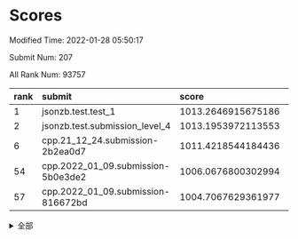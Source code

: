 # Scores

Modified Time: 2022-01-28 05:50:17

Submit Num: 207

All Rank Num: 93757

| rank |               submit               |       score        |       sigma        | pk_num |
| :--- | :--------------------------------- | :----------------- | :----------------- | :----- |
| 1    | jsonzb.test.test_1                 | 1013.2646915675186 | 0.8111050254063095 | 1811   |
| 2    | jsonzb.test.submission_level_4     | 1013.1953972113553 | 0.8012049074228271 | 1813   |
| 6    | cpp.21_12_24.submission-2b2ea0d7   | 1011.4218544184436 | 0.7709563771046831 | 1813   |
| 54   | cpp.2022_01_09.submission-5b0e3de2 | 1006.0676800302994 | 0.7245443699849712 | 1811   |
| 57   | cpp.2022_01_09.submission-816672bd | 1004.7067629361977 | 0.7106271464576565 | 1810   |


<details>
<summary>全部</summary>

| rank |                 submit                 |       score        |       sigma        | pk_num |
| :--- | :------------------------------------- | :----------------- | :----------------- | :----- |
| 1    | jsonzb.test.test_1                     | 1013.2646915675186 | 0.8111050254063095 | 1811   |
| 2    | jsonzb.test.submission_level_4         | 1013.1953972113553 | 0.8012049074228271 | 1813   |
| 3    | gobigger.level_3.submission_level_3_9  | 1012.3166264476587 | 0.8062499437397544 | 1807   |
| 4    | gobigger.level_3.submission_level_3_26 | 1011.5672371608617 | 0.784221131379431  | 1809   |
| 5    | gobigger.level_3.submission_level_3_5  | 1011.542822551367  | 0.7811095021590592 | 1813   |
| 6    | cpp.21_12_24.submission-2b2ea0d7       | 1011.4218544184436 | 0.7709563771046831 | 1813   |
| 7    | gobigger.level_3.submission_level_3_29 | 1011.3188518615459 | 0.7767441626037109 | 1807   |
| 8    | gobigger.level_3.submission_level_3_38 | 1011.1665718956039 | 0.7866394614308682 | 1818   |
| 9    | gobigger.level_3.submission_level_3_6  | 1011.1132885646138 | 0.7641405492697178 | 1810   |
| 10   | gobigger.level_3.submission_level_3_34 | 1010.6061247156048 | 0.754625224712583  | 1808   |
| 11   | gobigger.level_3.submission_level_3_8  | 1010.5441119025892 | 0.7779774546287378 | 1810   |
| 12   | gobigger.level_3.submission_level_3_3  | 1010.5435193254987 | 0.7748776994519505 | 1812   |
| 13   | gobigger.level_3.submission_level_3_12 | 1010.5073426011437 | 0.7634035524240301 | 1816   |
| 14   | gobigger.level_3.submission_level_3_11 | 1010.5069974968786 | 0.7556794696547162 | 1811   |
| 15   | gobigger.level_3.submission_level_3_31 | 1010.483910969094  | 0.7631454118197323 | 1819   |
| 16   | gobigger.level_3.submission_level_3_14 | 1010.3054773190814 | 0.7621132055024581 | 1814   |
| 17   | gobigger.level_3.submission_level_3_22 | 1010.1510756053508 | 0.7648289488580686 | 1814   |
| 18   | gobigger.level_3.submission_level_3_23 | 1010.1334482860884 | 0.7579926029628292 | 1813   |
| 19   | gobigger.level_3.submission_level_3_4  | 1010.1106393306354 | 0.7636066083156168 | 1815   |
| 20   | gobigger.level_3.submission_level_3_47 | 1010.0579027320052 | 0.7511321327443304 | 1814   |
| 21   | gobigger.level_3.submission_level_3_2  | 1009.986435643986  | 0.7752278099148082 | 1811   |
| 22   | gobigger.level_3.submission_level_3_20 | 1009.9508097449576 | 0.7426424817344061 | 1815   |
| 23   | gobigger.level_3.submission_level_3_39 | 1009.9174618488128 | 0.7434708426307998 | 1811   |
| 24   | gobigger.level_3.submission_level_3_17 | 1009.8873298184694 | 0.7491207951571047 | 1813   |
| 25   | gobigger.level_3.submission_level_3_45 | 1009.8786217303725 | 0.7518951203880826 | 1812   |
| 26   | gobigger.level_3.submission_level_3_16 | 1009.8616360374439 | 0.7619713609017942 | 1811   |
| 27   | gobigger.level_3.submission_level_3_46 | 1009.6823504304263 | 0.7598198322182274 | 1817   |
| 28   | gobigger.level_3.submission_level_3_44 | 1009.6757487187022 | 0.7803497647519996 | 1809   |
| 29   | gobigger.level_3.submission_level_3_27 | 1009.667874648518  | 0.7466463061159222 | 1816   |
| 30   | gobigger.level_3.submission_level_3_19 | 1009.6200431039063 | 0.7461654475026382 | 1813   |
| 31   | gobigger.level_3.submission_level_3_21 | 1009.5630025604503 | 0.7520528143238303 | 1813   |
| 32   | gobigger.level_3.submission_level_3_36 | 1009.5392474553843 | 0.7403277730114785 | 1810   |
| 33   | gobigger.level_3.submission_level_3_15 | 1009.5269796956035 | 0.7376240401821069 | 1812   |
| 34   | gobigger.level_3.submission_level_3_37 | 1009.404863051384  | 0.7754650209932474 | 1811   |
| 35   | gobigger.level_3.submission_level_3_13 | 1009.3609179127916 | 0.7489157225385065 | 1816   |
| 36   | gobigger.level_3.submission_level_3_1  | 1009.3501705737599 | 0.749517864750048  | 1809   |
| 37   | gobigger.level_3.submission_level_3_18 | 1009.332939134475  | 0.7397640402079892 | 1811   |
| 38   | gobigger.level_3.submission_level_3_30 | 1009.3056312383995 | 0.7428236683525028 | 1813   |
| 39   | gobigger.level_3.submission_level_3_32 | 1009.1559293896379 | 0.7741449487752664 | 1808   |
| 40   | gobigger.level_3.submission_level_3_43 | 1009.0934283414208 | 0.7460947635859221 | 1815   |
| 41   | gobigger.level_3.submission_level_3_33 | 1008.9862786083096 | 0.7437951346598649 | 1817   |
| 42   | gobigger.level_3.submission_level_3_25 | 1008.894484451977  | 0.7347648277305151 | 1809   |
| 43   | gobigger.level_3.submission_level_3_24 | 1008.8041058907743 | 0.749712057453431  | 1809   |
| 44   | gobigger.level_3.submission_level_3_28 | 1008.7975722495581 | 0.7429522707408687 | 1812   |
| 45   | gobigger.level_3.submission_level_3_41 | 1008.6781890442239 | 0.7463237349723266 | 1813   |
| 46   | gobigger.level_3.submission_level_3_48 | 1008.6255418592037 | 0.755348195952193  | 1812   |
| 47   | gobigger.level_3.submission_level_3_0  | 1008.4910575313856 | 0.7600968915716777 | 1809   |
| 48   | gobigger.level_3.submission_level_3_35 | 1008.3748814448697 | 0.7570713405812896 | 1813   |
| 49   | gobigger.level_3.submission_level_3_49 | 1008.3395578018091 | 0.7457133175091885 | 1813   |
| 50   | gobigger.level_3.submission_level_3_40 | 1008.3303979406567 | 0.730333941414872  | 1811   |
| 51   | gobigger.level_3.submission_level_3_10 | 1008.2273761616259 | 0.7404714119677158 | 1813   |
| 52   | gobigger.level_3.submission_level_3_7  | 1008.0492685971205 | 0.7388712442773882 | 1812   |
| 53   | gobigger.level_3.submission_level_3_42 | 1007.6909210734843 | 0.7623945606179721 | 1807   |
| 54   | cpp.2022_01_09.submission-5b0e3de2     | 1006.0676800302994 | 0.7245443699849712 | 1811   |
| 55   | gobigger.level_1.submission_level_1_41 | 1004.8681178619479 | 0.7187482385150785 | 1809   |
| 56   | gobigger.level_1.submission_level_1_0  | 1004.7471698963052 | 0.7180966740129454 | 1816   |
| 57   | cpp.2022_01_09.submission-816672bd     | 1004.7067629361977 | 0.7106271464576565 | 1810   |
| 58   | gobigger.level_1.submission_level_1_30 | 1004.6288194672999 | 0.7257454630082818 | 1812   |
| 59   | gobigger.level_1.submission_level_1_21 | 1004.6096291012149 | 0.7316018642620685 | 1815   |
| 60   | gobigger.level_1.submission_level_1_5  | 1004.1990431087191 | 0.739326623031154  | 1810   |
| 61   | gobigger.level_1.submission_level_1_39 | 1004.139051982837  | 0.7103152180589627 | 1812   |
| 62   | gobigger.level_1.submission_level_1_34 | 1004.1164028719559 | 0.715122653008893  | 1812   |
| 63   | gobigger.level_1.submission_level_1_23 | 1004.057015113121  | 0.7235094678073226 | 1809   |
| 64   | gobigger.level_1.submission_level_1_45 | 1004.0082068298317 | 0.7234261955632875 | 1816   |
| 65   | gobigger.level_1.submission_level_1_3  | 1003.9778408100432 | 0.7115592478259112 | 1812   |
| 66   | gobigger.level_1.submission_level_1_18 | 1003.8749392074526 | 0.7206319130248965 | 1813   |
| 67   | gobigger.level_1.submission_level_1_4  | 1003.8653856742941 | 0.719378842270329  | 1810   |
| 68   | gobigger.level_1.submission_level_1_32 | 1003.6983267024891 | 0.7132575576493309 | 1811   |
| 69   | gobigger.level_1.submission_level_1_11 | 1003.6789501685266 | 0.7131291136191229 | 1809   |
| 70   | gobigger.level_1.submission_level_1_19 | 1003.6736732500035 | 0.712767164312133  | 1812   |
| 71   | gobigger.level_1.submission_level_1_33 | 1003.6277875634693 | 0.7133126793115021 | 1810   |
| 72   | gobigger.level_1.submission_level_1_28 | 1003.5751833919943 | 0.7016414224432386 | 1812   |
| 73   | gobigger.level_1.submission_level_1_16 | 1003.5223522795786 | 0.7226948487487632 | 1814   |
| 74   | gobigger.level_1.submission_level_1_6  | 1003.5177410183684 | 0.7196978582562171 | 1808   |
| 75   | gobigger.level_1.submission_level_1_25 | 1003.4779677086831 | 0.7115670635903947 | 1814   |
| 76   | gobigger.level_1.submission_level_1_44 | 1003.3810235781875 | 0.7133839871697818 | 1813   |
| 77   | gobigger.level_1.submission_level_1_31 | 1003.3796820354944 | 0.730690222328603  | 1813   |
| 78   | gobigger.level_1.submission_level_1_40 | 1003.3699427550075 | 0.7105864867212629 | 1811   |
| 79   | gobigger.level_1.submission_level_1_22 | 1003.3637902347715 | 0.7118832056530752 | 1813   |
| 80   | gobigger.level_1.submission_level_1_2  | 1003.330901422752  | 0.7143986667895014 | 1809   |
| 81   | gobigger.level_1.submission_level_1_36 | 1003.2913977655876 | 0.7123477128372984 | 1816   |
| 82   | gobigger.level_1.submission_level_1_17 | 1003.2622274305799 | 0.7118497193465156 | 1809   |
| 83   | gobigger.level_1.submission_level_1_47 | 1003.2406922907337 | 0.7087651848975758 | 1813   |
| 84   | gobigger.level_1.submission_level_1_46 | 1003.2326003984296 | 0.7260479267451299 | 1807   |
| 85   | gobigger.level_1.submission_level_1_7  | 1003.1953711436619 | 0.7187226160574366 | 1813   |
| 86   | gobigger.level_1.submission_level_1_43 | 1003.1721940026137 | 0.7153880564440622 | 1811   |
| 87   | gobigger.level_1.submission_level_1_20 | 1003.1305278446221 | 0.7194746692300359 | 1809   |
| 88   | gobigger.level_1.submission_level_1_9  | 1003.090652816175  | 0.7133030547166216 | 1810   |
| 89   | gobigger.level_1.submission_level_1_10 | 1003.0663850488551 | 0.7159715757703959 | 1811   |
| 90   | gobigger.level_1.submission_level_1_14 | 1003.042154346784  | 0.7075526139971912 | 1810   |
| 91   | gobigger.level_1.submission_level_1_1  | 1003.0352074195354 | 0.7152496905119141 | 1811   |
| 92   | gobigger.level_1.submission_level_1_8  | 1002.9639162314563 | 0.7248316351165833 | 1814   |
| 93   | gobigger.level_1.submission_level_1_26 | 1002.8891194404354 | 0.709412473848853  | 1811   |
| 94   | gobigger.level_1.submission_level_1_29 | 1002.7324417216922 | 0.7224233456086239 | 1812   |
| 95   | gobigger.level_1.submission_level_1_48 | 1002.7003820650642 | 0.7134910661562995 | 1811   |
| 96   | gobigger.level_1.submission_level_1_13 | 1002.6728258392238 | 0.712599441982884  | 1809   |
| 97   | gobigger.level_1.submission_level_1_42 | 1002.6380066204015 | 0.7223976154691156 | 1815   |
| 98   | gobigger.level_1.submission_level_1_49 | 1002.5319208281339 | 0.7119053229732376 | 1812   |
| 99   | gobigger.level_1.submission_level_1_27 | 1002.4607900448723 | 0.7032723721570755 | 1811   |
| 100  | gobigger.level_1.submission_level_1_37 | 1002.3701913946137 | 0.7203058911150704 | 1813   |
| 101  | gobigger.level_1.submission_level_1_15 | 1002.2761730554878 | 0.7073550354619164 | 1813   |
| 102  | gobigger.level_1.submission_level_1_38 | 1002.1903638025863 | 0.7149604898488957 | 1807   |
| 103  | gobigger.level_1.submission_level_1_24 | 1001.9061354174585 | 0.7090399650113187 | 1814   |
| 104  | gobigger.level_1.submission_level_1_35 | 1001.6843600013464 | 0.7103976707857383 | 1812   |
| 105  | gobigger.level_1.submission_level_1_12 | 1001.5285263220321 | 0.7217457983127112 | 1816   |
| 106  | gobigger.random.submission_random_48   | 997.5935995967716  | 0.7078594349006321 | 1813   |
| 107  | gobigger.random.submission_random_30   | 997.3051435497745  | 0.7016418896288736 | 1817   |
| 108  | gobigger.random.submission_random_39   | 997.2633641183903  | 0.7079801687329982 | 1810   |
| 109  | gobigger.random.submission_random_44   | 997.1236510936774  | 0.6963725808335501 | 1815   |
| 110  | gobigger.random.submission_random_28   | 996.8740068691412  | 0.7105990621915584 | 1815   |
| 111  | gobigger.random.submission_random_46   | 996.7423225374051  | 0.6988002922304882 | 1807   |
| 112  | gobigger.random.submission_random_47   | 996.6695706308958  | 0.7127699427910332 | 1809   |
| 113  | gobigger.random.submission_random_45   | 996.6629553934089  | 0.7009213857524156 | 1809   |
| 114  | gobigger.random.submission_random_26   | 996.6279906205596  | 0.7095952632555562 | 1811   |
| 115  | gobigger.random.submission_random_41   | 996.4652262920409  | 0.7130158921587492 | 1815   |
| 116  | gobigger.random.submission_random_9    | 996.4475453387083  | 0.7197335234739399 | 1815   |
| 117  | gobigger.random.submission_random_12   | 996.3309161066505  | 0.7003361865709054 | 1815   |
| 118  | gobigger.random.submission_random_33   | 996.3217073112697  | 0.7150496833199544 | 1812   |
| 119  | gobigger.random.submission_random_29   | 996.3059928457027  | 0.6968522596412456 | 1808   |
| 120  | gobigger.random.submission_random_23   | 996.3058835270007  | 0.7254326126704868 | 1811   |
| 121  | gobigger.random.submission_random_35   | 996.2575382827354  | 0.7071277200122604 | 1812   |
| 122  | gobigger.random.submission_random_18   | 996.2454900869905  | 0.709851207500082  | 1813   |
| 123  | gobigger.random.submission_random_6    | 996.2393749088985  | 0.7124542684811398 | 1810   |
| 124  | gobigger.random.submission_random_16   | 996.1799462876836  | 0.7169625088166471 | 1810   |
| 125  | gobigger.random.submission_random_19   | 996.169265343125   | 0.7060307222278217 | 1811   |
| 126  | gobigger.random.submission_random_13   | 996.1475640490248  | 0.6921301538937342 | 1812   |
| 127  | gobigger.random.submission_random_14   | 996.1115919826202  | 0.7094393067183081 | 1814   |
| 128  | gobigger.random.submission_random_7    | 996.0482471132281  | 0.7131051351733765 | 1812   |
| 129  | gobigger.random.submission_random_11   | 996.0388544150492  | 0.7074030605572901 | 1808   |
| 130  | gobigger.random.submission_random_40   | 995.9522538015057  | 0.6931883096541621 | 1806   |
| 131  | gobigger.random.submission_random_8    | 995.9427820448294  | 0.7200452363671527 | 1809   |
| 132  | gobigger.random.submission_random_0    | 995.8829548361291  | 0.7117810263029026 | 1806   |
| 133  | gobigger.random.submission_random_22   | 995.8648929540528  | 0.7056770131735878 | 1812   |
| 134  | gobigger.random.submission_random_38   | 995.786529395649   | 0.7047233756796542 | 1814   |
| 135  | gobigger.random.submission_random_3    | 995.7377561910126  | 0.7127991492654691 | 1811   |
| 136  | gobigger.random.submission_random_49   | 995.6574387176407  | 0.7125126134565487 | 1809   |
| 137  | gobigger.random.submission_random_5    | 995.5707379101343  | 0.7102826876473551 | 1812   |
| 138  | gobigger.random.submission_random_15   | 995.4940707412976  | 0.7196256637332421 | 1816   |
| 139  | gobigger.random.submission_random_17   | 995.4643145469754  | 0.7164417037631485 | 1817   |
| 140  | gobigger.random.submission_random_37   | 995.3991725664575  | 0.7164407114991284 | 1810   |
| 141  | gobigger.random.submission_random_43   | 995.366268385297   | 0.7090091196737773 | 1811   |
| 142  | gobigger.random.submission_random_24   | 995.282117252561   | 0.718102911068735  | 1812   |
| 143  | gobigger.random.submission_random_1    | 995.2625187383316  | 0.7055493303012116 | 1815   |
| 144  | gobigger.random.submission_random_4    | 995.2616167734822  | 0.7069405056232582 | 1812   |
| 145  | gobigger.random.submission_random_27   | 995.192336559871   | 0.705511586498923  | 1812   |
| 146  | gobigger.random.submission_random_31   | 995.112595340556   | 0.7080919612240643 | 1811   |
| 147  | gobigger.random.submission_random_34   | 995.0558209706688  | 0.7185101712493764 | 1812   |
| 148  | gobigger.random.submission_random_10   | 995.0324140810035  | 0.7205348709310003 | 1814   |
| 149  | gobigger.random.submission_random_36   | 994.913251499412   | 0.7202224747142947 | 1814   |
| 150  | gobigger.random.submission_random_32   | 994.9063435445225  | 0.7245146031732584 | 1806   |
| 151  | gobigger.random.submission_random_2    | 994.8423256783756  | 0.6996478190573964 | 1810   |
| 152  | gobigger.level_2.submission_level_2_26 | 994.8187582455329  | 0.7290931489566723 | 1809   |
| 153  | gobigger.random.submission_random_25   | 994.7562454273017  | 0.7119680257850949 | 1816   |
| 154  | gobigger.random.submission_random_21   | 994.7120650273323  | 0.7027466314661844 | 1815   |
| 155  | gobigger.random.submission_random_20   | 994.4400584629949  | 0.7188509318617958 | 1810   |
| 156  | gobigger.random.submission_random_42   | 994.3228234204357  | 0.7047880632507967 | 1814   |
| 157  | gobigger.level_2.submission_level_2_8  | 994.0106866299956  | 0.7358896526140419 | 1815   |
| 158  | gobigger.level_2.submission_level_2_10 | 993.734272004746   | 0.7282238009350475 | 1817   |
| 159  | gobigger.level_2.submission_level_2_9  | 993.6662830481711  | 0.7245329672222722 | 1811   |
| 160  | gobigger.level_2.submission_level_2_17 | 993.5998765458937  | 0.7634888818919762 | 1816   |
| 161  | gobigger.level_2.submission_level_2_32 | 993.4431476730283  | 0.7389071917049864 | 1814   |
| 162  | gobigger.level_2.submission_level_2_36 | 993.4048837938675  | 0.7656932080560998 | 1810   |
| 163  | gobigger.level_2.submission_level_2_0  | 993.2446942281156  | 0.7276704525858451 | 1814   |
| 164  | gobigger.level_2.submission_level_2_21 | 993.1427384771813  | 0.754057836974286  | 1812   |
| 165  | gobigger.level_2.submission_level_2_25 | 993.0611212019351  | 0.7451909488214953 | 1810   |
| 166  | gobigger.level_2.submission_level_2_40 | 992.9435362216361  | 0.7463167098723018 | 1801   |
| 167  | gobigger.level_2.submission_level_2_7  | 992.7888098497602  | 0.7377344527949928 | 1813   |
| 168  | gobigger.level_2.submission_level_2_45 | 992.7555723042223  | 0.7433853095076253 | 1809   |
| 169  | gobigger.level_2.submission_level_2_34 | 992.7249199994951  | 0.7523251831231147 | 1807   |
| 170  | gobigger.level_2.submission_level_2_38 | 992.4703761232786  | 0.7378945884786772 | 1815   |
| 171  | gobigger.level_2.submission_level_2_24 | 992.4621153202517  | 0.7328444363001104 | 1813   |
| 172  | gobigger.level_2.submission_level_2_41 | 992.4369874373634  | 0.7542518273557912 | 1810   |
| 173  | gobigger.level_2.submission_level_2_23 | 992.4233102910098  | 0.7406411638722689 | 1816   |
| 174  | gobigger.level_2.submission_level_2_22 | 992.4073008933376  | 0.7537373641854288 | 1813   |
| 175  | gobigger.level_2.submission_level_2_48 | 992.3930760780585  | 0.7390574341551306 | 1810   |
| 176  | gobigger.level_2.submission_level_2_46 | 992.3561081685793  | 0.7639042914564671 | 1817   |
| 177  | gobigger.level_2.submission_level_2_27 | 992.2682246848202  | 0.7469452091428351 | 1814   |
| 178  | gobigger.level_2.submission_level_2_11 | 992.124623328836   | 0.7376224679854616 | 1809   |
| 179  | gobigger.level_2.submission_level_2_16 | 992.0984961492039  | 0.7509683679897401 | 1810   |
| 180  | gobigger.level_2.submission_level_2_4  | 992.0921041615475  | 0.7471068072910664 | 1813   |
| 181  | gobigger.level_2.submission_level_2_13 | 992.0062977774797  | 0.7565375408349282 | 1813   |
| 182  | gobigger.level_2.submission_level_2_31 | 991.9672297852823  | 0.7565621357258208 | 1808   |
| 183  | gobigger.level_2.submission_level_2_18 | 991.9174488893341  | 0.742410007585339  | 1811   |
| 184  | gobigger.level_2.submission_level_2_2  | 991.8385375704428  | 0.7458573546959273 | 1815   |
| 185  | gobigger.level_2.submission_level_2_19 | 991.8378269519866  | 0.7488969330916357 | 1816   |
| 186  | gobigger.level_2.submission_level_2_28 | 991.7651821637717  | 0.7570588199825639 | 1813   |
| 187  | gobigger.level_2.submission_level_2_30 | 991.7587611863235  | 0.7680964103068992 | 1814   |
| 188  | gobigger.level_2.submission_level_2_37 | 991.7159232806725  | 0.7519328757998491 | 1810   |
| 189  | gobigger.level_2.submission_level_2_44 | 991.7100708650872  | 0.7513931226625605 | 1809   |
| 190  | gobigger.level_2.submission_level_2_49 | 991.6974950384854  | 0.7463406094858029 | 1802   |
| 191  | gobigger.level_2.submission_level_2_1  | 991.6197087989094  | 0.7635381195565627 | 1813   |
| 192  | gobigger.level_2.submission_level_2_39 | 991.531789895553   | 0.7514533933499773 | 1815   |
| 193  | gobigger.level_2.submission_level_2_43 | 991.5054531590583  | 0.7477989977938149 | 1812   |
| 194  | gobigger.level_2.submission_level_2_15 | 991.5028793350457  | 0.7668117275458834 | 1809   |
| 195  | gobigger.level_2.submission_level_2_33 | 991.4118135113057  | 0.7613082803534837 | 1810   |
| 196  | gobigger.level_2.submission_level_2_29 | 991.4100044296417  | 0.7368817927041293 | 1807   |
| 197  | gobigger.level_2.submission_level_2_42 | 991.4029585781237  | 0.7390167681340405 | 1808   |
| 198  | gobigger.level_2.submission_level_2_47 | 991.2620484370185  | 0.7536151762437523 | 1806   |
| 199  | gobigger.level_2.submission_level_2_14 | 991.2407925817412  | 0.7653023088866501 | 1809   |
| 200  | gobigger.level_2.submission_level_2_35 | 990.9914499038249  | 0.7692751656547528 | 1814   |
| 201  | gobigger.level_2.submission_level_2_3  | 990.9691224614778  | 0.7441250742603014 | 1809   |
| 202  | gobigger.level_2.submission_level_2_6  | 990.9166224221503  | 0.7579842415671406 | 1808   |
| 203  | gobigger.level_2.submission_level_2_20 | 990.6844616608502  | 0.7769267451471102 | 1814   |
| 204  | gobigger.level_2.submission_level_2_12 | 990.6328904495351  | 0.7455136284796154 | 1812   |
| 205  | gobigger.level_2.submission_level_2_5  | 990.5812578629738  | 0.7734517360639228 | 1813   |
| 206  | gobigger.none.submission_none_1        | 978.4293661677222  | 1.2184091335618774 | 1812   |
| 207  | gobigger.none.submission_none_0        | 976.6073668797419  | 1.3394104511651213 | 1812   |

</details>